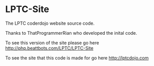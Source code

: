 # LPTC-Site
The LPTC coderdojo website source code.

Thanks to ThatProgrammerRian who developed the inital code.

To see this version of the site please go here http://php.beattbots.com/LPTC/LPTC-Site

To see the site that this code is made for go here http://lptcdojo.com
